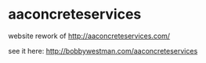 # aaconcreteservices
website rework of http://aaconcreteservices.com/

see it here: http://bobbywestman.com/aaconcreteservices